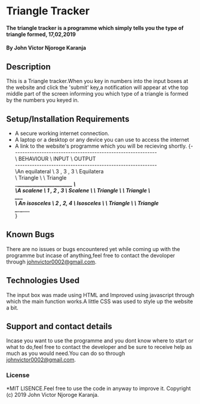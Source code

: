 # Triangle Tracker
#### The triangle tracker is a programme which simply tells you the type of triangle formed, 17,02,2019
#### By John Victor Njoroge Karanja
## Description
This is a Triangle tracker.When you key in numbers into the input boxes at the website and click the 'submit' key,a notification will appear at vthe top middle part of the screen informing you which type of a triangle is formed by the numbers you keyed in. 
## Setup/Installation Requirements
* A secure working internet connection.
* A laptop or a desktop or any device you can use to access the internet
* A link to the website's programme which you will be recieving shortly.
{-----------------\---------------------\----------------------\
\ BEHAVIOUR       \           INPUT    \        OUTPUT        \
\-----------------\---------------------\---------------------\
\An equilateral   \  3 , 3 , 3         \ Equilatera           \
\  Triangle       \                    \    Triangle          \
\_________________\____________________\_____________________ \  
\A scalene        \   1 , 2 , 3        \  Scalene             \ 
\   Triangle      \                    \    Triangle          \  
\_________________\____________________\______________________\
\ An isosceles    \   2 , 2, 4         \   Isosceles          \ 
\    Triangle     \                    \     Triangle         \
\_________________\____________________\______________________\
}
## Known Bugs
There are no issues or bugs encountered yet while coming up with the programme but incase of anything,feel free to contact the devoloper through johnvictor0002@gmail.com. 
## Technologies Used
The input box was made using HTML and Improved using javascript through which the main function works.A little CSS was used to style up the website a bit.
## Support and contact details
Incase you want to use the programme and you dont know where to start or what to do,feel free to contact the developer and be sure to receive help as much as you would need.You can do so through johnvictor0002@gmail.com.
### License
*MIT LISENCE.Feel free to use the code in anyway to improve it.
Copyright (c) 2019 John Victor Njoroge Karanja.
